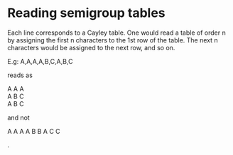 # Reading semigroup tables
Each line corresponds to a Cayley table. One would read a table of order n by assigning the first n characters to the 1st row of the table. The next n characters would be assigned to the next row, and so on.

E.g: A,A,A,A,B,C,A,B,C

reads as

A A A         
A B C         
A B C 

and not 

A A A
A B B
A C C

.
